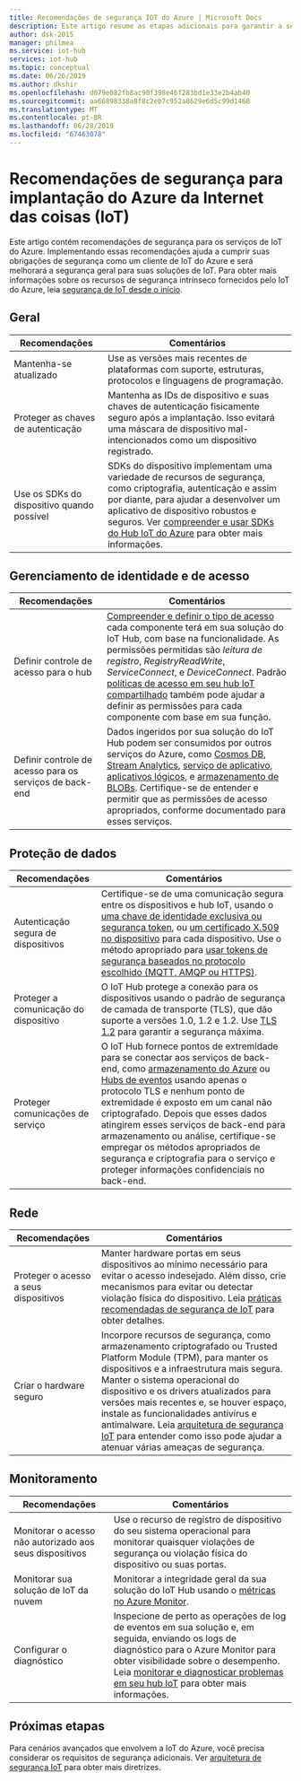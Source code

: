 ```yaml
---
title: Recomendações de segurança IOT do Azure | Microsoft Docs
description: Este artigo resume as etapas adicionais para garantir a segurança em sua solução do IoT Hub do Azure.
author: dsk-2015
manager: philmea
ms.service: iot-hub
services: iot-hub
ms.topic: conceptual
ms.date: 06/26/2019
ms.author: dkshir
ms.openlocfilehash: d079e082fb8ac90f398e46f283bd1e33e2b4ab40
ms.sourcegitcommit: aa66898338a8f8c2eb7c952a8629e6d5c99d1468
ms.translationtype: MT
ms.contentlocale: pt-BR
ms.lasthandoff: 06/28/2019
ms.locfileid: "67463078"
---
```

# <a name="security-recommendations-for-azure-internet-of-things-iot-deployment"></a>Recomendações de segurança para implantação do Azure da Internet das coisas (IoT)

Este artigo contém recomendações de segurança para os serviços de IoT do Azure. Implementando essas recomendações ajuda a cumprir suas obrigações de segurança como um cliente de IoT do Azure e será melhorará a segurança geral para suas soluções de IoT. Para obter mais informações sobre os recursos de segurança intrínseco fornecidos pelo IoT do Azure, leia [segurança de IoT desde o início](iot-security-ground-up.md).

## <a name="general"></a>Geral

| Recomendações | Comentários |
|-|-|
| Mantenha-se atualizado | Use as versões mais recentes de plataformas com suporte, estruturas, protocolos e linguagens de programação. |
| Proteger as chaves de autenticação | Mantenha as IDs de dispositivo e suas chaves de autenticação fisicamente seguro após a implantação. Isso evitará uma máscara de dispositivo mal-intencionados como um dispositivo registrado. |
| Use os SDKs do dispositivo quando possível | SDKs do dispositivo implementam uma variedade de recursos de segurança, como criptografia, autenticação e assim por diante, para ajudar a desenvolver um aplicativo de dispositivo robustos e seguros. Ver [compreender e usar SDKs do Hub IoT do Azure](https://docs.microsoft.com/azure/iot-hub/iot-hub-devguide-sdks) para obter mais informações. |


## <a name="identity-and-access-management"></a>Gerenciamento de identidade e de acesso

| Recomendações | Comentários |
|-|-|
| Definir controle de acesso para o hub | [Compreender e definir o tipo de acesso](iot-security-deployment.md#securing-the-cloud) cada componente terá em sua solução do IoT Hub, com base na funcionalidade. As permissões permitidas são *leitura de registro*, *RegistryReadWrite*, *ServiceConnect*, e *DeviceConnect*. Padrão [políticas de acesso em seu hub IoT compartilhado](https://docs.microsoft.com/azure/iot-hub/iot-hub-devguide-security#access-control-and-permissions) também pode ajudar a definir as permissões para cada componente com base em sua função. |
| Definir controle de acesso para os serviços de back-end | Dados ingeridos por sua solução do IoT Hub podem ser consumidos por outros serviços do Azure, como [Cosmos DB](https://docs.microsoft.com/azure/cosmos-db/), [Stream Analytics](https://docs.microsoft.com/azure/stream-analytics/), [serviço de aplicativo](https://docs.microsoft.com/azure/app-service/), [aplicativos lógicos](https://docs.microsoft.com/azure/logic-apps/), e [armazenamento de BLOBs](https://docs.microsoft.com/azure/storage/blobs/storage-blobs-introduction). Certifique-se de entender e permitir que as permissões de acesso apropriados, conforme documentado para esses serviços. |


## <a name="data-protection"></a>Proteção de dados

| Recomendações | Comentários |
|-|-|
| Autenticação segura de dispositivos | Certifique-se de uma comunicação segura entre os dispositivos e hub IoT, usando o [uma chave de identidade exclusiva ou segurança token](iot-security-deployment.md#iot-hub-security-tokens), ou [um certificado X.509 no dispositivo](iot-security-deployment.md#x509-certificate-based-device-authentication) para cada dispositivo. Use o método apropriado para [usar tokens de segurança baseados no protocolo escolhido (MQTT, AMQP ou HTTPS)](https://docs.microsoft.com/azure/iot-hub/iot-hub-devguide-security). |
| Proteger a comunicação do dispositivo | O IoT Hub protege a conexão para os dispositivos usando o padrão de segurança de camada de transporte (TLS), que dão suporte a versões 1.0, 1.2 e 1.2. Use [TLS 1.2](https://tools.ietf.org/html/rfc5246) para garantir a segurança máxima. |
| Proteger comunicações de serviço | O IoT Hub fornece pontos de extremidade para se conectar aos serviços de back-end, como [armazenamento do Azure](/azure/storage/) ou [Hubs de eventos](/azure/event-hubs) usando apenas o protocolo TLS e nenhum ponto de extremidade é exposto em um canal não criptografado. Depois que esses dados atingirem esses serviços de back-end para armazenamento ou análise, certifique-se empregar os métodos apropriados de segurança e criptografia para o serviço e proteger informações confidenciais no back-end. |


## <a name="networking"></a>Rede

| Recomendações | Comentários |
|-|-|
| Proteger o acesso a seus dispositivos | Manter hardware portas em seus dispositivos ao mínimo necessário para evitar o acesso indesejado. Além disso, crie mecanismos para evitar ou detectar violação física do dispositivo. Leia [práticas recomendadas de segurança de IoT](iot-security-best-practices.md) para obter detalhes. |
| Criar o hardware seguro | Incorpore recursos de segurança, como armazenamento criptografado ou Trusted Platform Module (TPM), para manter os dispositivos e a infraestrutura mais segura. Manter o sistema operacional do dispositivo e os drivers atualizados para versões mais recentes e, se houver espaço, instale as funcionalidades antivírus e antimalware. Leia [arquitetura de segurança IoT](iot-security-architecture.md) para entender como isso pode ajudar a atenuar várias ameaças de segurança. |


## <a name="monitoring"></a>Monitoramento

| Recomendações | Comentários |
|-|-|
| Monitorar o acesso não autorizado aos seus dispositivos |  Use o recurso de registro de dispositivo do seu sistema operacional para monitorar quaisquer violações de segurança ou violação física do dispositivo ou suas portas. |
| Monitorar sua solução de IoT da nuvem | Monitorar a integridade geral da sua solução do IoT Hub usando o [métricas no Azure Monitor](https://docs.microsoft.com/azure/iot-hub/iot-hub-metrics). |
| Configurar o diagnóstico | Inspecione de perto as operações de log de eventos em sua solução e, em seguida, enviando os logs de diagnóstico para o Azure Monitor para obter visibilidade sobre o desempenho. Leia [monitorar e diagnosticar problemas em seu hub IoT](https://docs.microsoft.com/azure/iot-hub/iot-hub-monitor-resource-health) para obter mais informações. |

## <a name="next-steps"></a>Próximas etapas

Para cenários avançados que envolvem a IoT do Azure, você precisa considerar os requisitos de segurança adicionais. Ver [arquitetura de segurança IoT](iot-security-architecture.md) para obter mais diretrizes.

